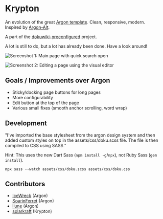 # Krypton

An evolution of the great [Argon template](https://github.com/IceWreck/Argon-Dokuwiki-Template). Clean, responsive, modern. Inspired by [Argon-Alt](https://github.com/jlysd/Argon-Dokuwiki-Template). 

A part of the [dokuwiki-preconfigured](https://github.com/fablab-luenen/dokuwiki-preconfigured/) project. 

A lot is still to do, but a lot has already been done. Have a look around!

![Screenshot 1: Main page with quick search open](https://i.imgur.com/HvCnAFC.png)

![Screenshot 2: Editing a page using the visual editor](https://i.imgur.com/mmVrJkL.png)

## Goals / Improvements over Argon

- Sticky/docking page buttons for long pages
- More configurability
- Edit button at the top of the page
- Various small fixes (smooth anchor scrolling, word wrap)

## Development
"I've imported the base stylesheet from the argon design system and then added custom styles on top in the assets/css/doku.scss file. The file is then compiled to CSS using SASS."

Hint: This uses the new Dart Sass (`npm install -g`/`npx`), not Ruby Sass (`gem install`). 

```
npx sass --watch assets/css/doku.scss assets/css/doku.css
```

## Contributors

- [IceWreck](https://github.com/IceWreck) (Argon)
- [SoarinFerret](https://github.com/SoarinFerret) (Argon)
- [llune](https://github.com/llune) (Argon)
- [solarkraft](https://github.com/solarkraft) (Krypton)
